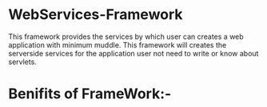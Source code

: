 # WebServices-Framework
This framework provides the services by which user can creates a web application with minimum muddle.
This framework will creates the serverside services for the application user not need to write or know about servlets. 
# Benifits of FrameWork:-
